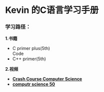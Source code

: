 # Kevin 的C语言学习手册     





### **学习路径：**  

**1.书籍**
* C primer plus(5th)  
 Code
* C++ primer(5th)


**2.视频**

* **[ Crash Course Computer Science](https://www.bilibili.com/video/av21376839/index_14.html?t=40#page=1)**
* **[computr science 50](https://www.bilibili.com/video/av9518900?from=search&seid=297859113235608567)**

